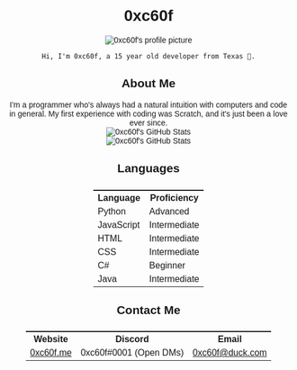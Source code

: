 <!-- Make a style sheet that makes the font century gothic -->
<style>
    body {
        font-family: Century Gothic,sans-serif;
    }
</style>


<!-- Make a center div -->
<div align="center">
    <h1>0xc60f</h1>
    <img src="https://cdn.discordapp.com/avatars/942859618130989087/a_3e64e67034fe1c21a9cadf8e0efaa905.gif?size=128" alt="0xc60f's profile picture">

    Hi, I'm 0xc60f, a 15 year old developer from Texas 🤠.



<!-- Make a h2 header with the color blue -->
<h2 align="center">About Me</h2>
I'm a programmer who's always had a natural intuition with computers and code in general. My 
first experience with coding was Scratch, and it's just been a love ever since.

<!-- Make a div with the color blue -->
<div>
    <img src="https://github-readme-stats.vercel.app/api?username=0xc60f&show_icons=true&theme=radical" alt="0xc60f's GitHub Stats">
</div>

<!-- Add more github cards -->
<div>
    <img src="https://github-readme-stats.vercel.app/api/top-langs/?username=0xc60f&layout=compact&theme=radical" alt="0xc60f's GitHub Stats">
</div>


<h2 align="center">Languages</h2>
<!-- Make a table -->
<table style="display: flex; justify-content: center;">
    <tr>
        <th>Language</th>
        <th>Proficiency</th>
    </tr>
    <tr>
        <td>Python</td>
        <td>Advanced</td>
    </tr>
    <tr>
        <td>JavaScript</td>
        <td>Intermediate</td>
    </tr>
    <tr>
        <td>HTML</td>
        <td>Intermediate</td>
    </tr>
    <tr>
        <td>CSS</td>
        <td>Intermediate</td>
    </tr>
    <tr>
        <td>C#</td>
        <td>Beginner</td>
    </tr>
    <tr>
        <td>Java</td>
        <td>Intermediate</td>
    </tr>
</table>

<h2 align="center">Contact Me</h2>
<!-- Make a table -->

<table style="display: flex; justify-content: center;">
    <tr>
        <th>Website</th>
        <th>Discord</th>
        <th>Email</th>
    </tr>
    <tr>
        <td><a href="https://0xc60f.github.io">0xc60f.me</a></td>
        <td>0xc60f#0001 (Open DMs)</td>
        <td><a href="mailto:0xc60f@duck.com">0xc60f@duck.com</a></td>
    </tr>
</table>

</div>






